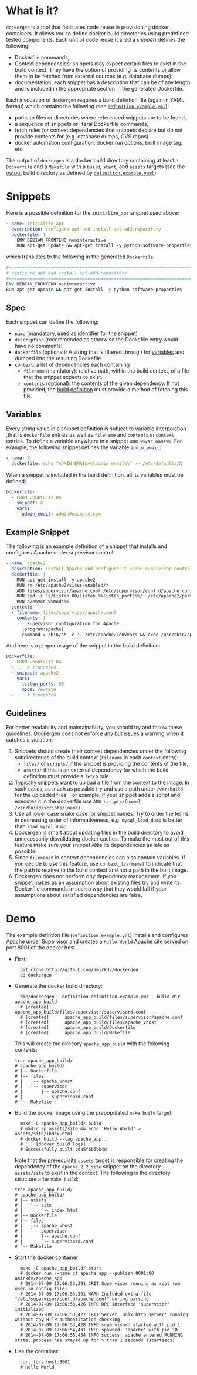 What is it?
==========
`dockergen` is a tool that facilitates code reuse in provisioning docker
containers. It allows you to define docker build directories using predefined
tested components. Each unit of code reuse (called a _snippet_) defines the
following:

- Dockerfile commands,
- Context dependencies: snippets may expect certain files to exist in the build
  context. They have the option of providing its contents or allow them to be
  fetched from external sources (e.g. database dumps).
- documentation: each snippet has a description that can be of any length and is
  included in the appropriate section in the generated Dockerfile.

Each invocation of `dockergen` requires a build defintion file (again in YAML
format) which contains the following (see
[`definition.example.yml`](definition.example.yml)):

- paths to files or directories where referenced snippets are to be found,
- a sequence of snippets or literal Dockerfile commands,
- fetch rules for context dependencies that snippets declare but do not provide
  contents for (e.g. database dumps, CVS repos)
- docker automation configuration: docker run options, built image tag, etc.

The output of `dockergen` is a docker build directory containing at least a
`Dockerfile` and a `Makefile` with a `build`, `start`, and `assets` targets (see
the [output](example) build directory as defined
by [`definition.example.yaml`](definition.example.yml)).

Snippets
========

Here is a possible definition for the `initialize_apt` snippet used above:
```yaml
- name: initialize_apt
  description: configure apt and install apt-add-repository
  dockerfile: |
    ENV DEBIAN_FRONTEND noninteractive
    RUN apt-get update && apt-get install -y python-software-properties
```
which translates to the following in the generated `Dockerfile`:
```bash
#===============================================================================
# configure apt and install apt-add-repository
#===============================================================================
ENV DEBIAN_FRONTEND noninteractive
RUN apt-get update && apt-get install -y python-software-properties
```

Spec
----
Each snippet can define the following:

- `name` (mandatory, used as identifier for the snippet)
- `description` (recommended as otherwise the Dockefile entry would have no comments)
- `dockerfile` (optional): A string that is filtered through for [variables](#variables)
  and dumped into the resulting Dockefile
- `context`: a list of dependencies each containing
  - `filename` (mandatory): relative path, within the build context, of a
    file that the snippet expects to exist.
  - `contents` (optional): the contents of the given dependency. If not
    provided, the [build definition](#build-definition) must provide a method of
    fetching this file.

Variables
---------
Every string value in a snippet definition is subject to variable interpolation
,that is `dockerfile` entries as well as `filename` and `contents` in `context`
entries.  To define a variable anywhere in a snippet use `%%var_name%%`. For
example, the following snippet defines the variable `admin_email`:
```yaml
- name: X
  dockerfile: echo "ADMIN_EMAIL=%%admin_email%%" >> /etc/defaults/X
```
When a snippet is included in the build definition, all its variables must be
defined:
```yaml
Dockerfile:
  - FROM ubuntu:12.04
  - snippet: X
    vars:
      admin_email: admin@example.com
```

Example Snippet
---------------
The following is an example definition of a snippet that installs and configures
Apache under supervisor control:
```yaml
- name: apache2
  description: install Apache and configure it under supervisor control
  dockerfile: |
    RUN apt-get install -y apache2
    RUN rm /etc/apache2/sites-enabled/*
    ADD files/supervisor/apache.conf /etc/supervisor/conf.d/apache.conf
    RUN sed -i 's/Listen 80/Listen %%listen_ports%%/' /etc/apache2/ports.conf
    RUN a2enmod %%mods%%
  context:
  - filename: files/supervisor/apache.conf
    contents: |
      ; supervisor configuration for Apache
      [program:apache]
      command = /bin/sh -c '. /etc/apache2/envvars && exec /usr/sbin/apache2 -D FOREGROUND'
```
And here is a proper usage of the snippet in the build definition:
```yaml
Dockerfile:
  - FROM ubuntu:12.04
  - ... # truncated
  - snippet: apache2
    vars:
      listen_ports: 80
      mods: rewrite
  - ... # truncated
```

Guidelines
----------
For better readability and maintainability, you should try and follow these
guidelines. Dockergen does not enforce any but issues a warning when it catches
a violation:

1. Snippets should create their context dependencies under the following
   subdirectories of the build context (`filename` in each `context` entry):
   * `files/` or `scripts/` if the snippet is providing the contents of the
      file,
   * `assets/` if this is an external dependency for which the build definition
      must provide a `fetch` rule.
1. Typically snippets want to upload a file from the context to the image. In
   such cases, as much as possible try and use a path under `/var/build` for the
   uploaded files. For example, if your snippet adds a script and executes it in
   the dockerfile use `ADD scripts/[name] /var/build/scripts/[name]`.
1. Use all lower case snake case for snippet names. Try to order the terms in
   decreasing order of informativeness, e.g. `mysql_load_dump` is better than
   `load_mysql_dump`.
1. Dockergen is smart about updating files in the build directory to avoid
   unnecessarily disvalidating docker caches. To make the most out of this
   feature make sure your snippet `ADD`s its dependencies as late as possible.
1. Since `filename`s in context dependencies can also contain variables. If you
   decide to use this feature, use `context_[varname]` to indicate that the path
   is relative to the build context and not a path in the built image.
1. Dockergen does not perform *any* dependency management. If you snippet makes
   as an assumption about existing files try and write its Dockerfile commands
   in such a way that they would fail if your assumptions about satisfied
   dependencies are false.

Demo
====

The example defintion file (`definition.example.yml`) installs and configures
Apache under Supervisor and creates a `Hello World` Apache site served on port
8001 of the docker host.

* First:

        git clone http://github.com/amirkdv/dockergen
        cd dockergen

* Generate the docker build directory:

        bin/dockergen --definition definition.example.yml --build-dir apache_app_build
        # [created]      apache_app_build/files/supervisor/supervisord.conf
        # [created]      apache_app_build/files/supervisor/apache.conf
        # [created]      apache_app_build/files/apache_vhost
        # [created]      apache_app_build/Dockerfile
        # [created]      apache_app_build/Makefile

  This will create the direcory `apache_app_build` with the following contents:

      tree apache_app_build/
      # apache_app_build/
      # |-- Dockerfile
      # |-- files
      # |   |-- apache_vhost
      # |   `-- supervisor
      # |       |-- apache.conf
      # |       `-- supervisord.conf
      # `-- Makefile

* Build the docker image using the prepopulated `make build` target:

        make -C apache_app_build/ build
        # mkdir -p assets/site && echo 'Hello World' > assets/site/index.html
        # docker build --tag apache_app .
        # ... [docker build logs]
        # Successfully built cda5f6b6bb4d

  Note that the prerequisite `assets` target is responsible for creating the
  dependency of the `apache_2.2_site` snippet on the directory `assets/site` to
  exist in the context. The following is the directory structure after `make build`:

      tree apache_app_build/
      # apache_app_build/
      # |-- assets
      # |   `-- site
      # |       `-- index.html
      # |-- Dockerfile
      # |-- files
      # |   |-- apache_vhost
      # |   `-- supervisor
      # |       |-- apache.conf
      # |       `-- supervisord.conf
      # `-- Makefile

* Start the docker container:

        make -C apache_app_build/ start
        # docker run --name ct_apache_app --publish 8001:80 amirkdv/apache_app
        # 2014-07-09 17:06:53,391 CRIT Supervisor running as root (no user in config file)
        # 2014-07-09 17:06:53,391 WARN Included extra file "/etc/supervisor/conf.d/apache.conf" during parsing
        # 2014-07-09 17:06:53,426 INFO RPC interface 'supervisor' initialized
        # 2014-07-09 17:06:53,427 CRIT Server 'unix_http_server' running without any HTTP authentication checking
        # 2014-07-09 17:06:53,428 INFO supervisord started with pid 1
        # 2014-07-09 17:06:54,431 INFO spawned: 'apache' with pid 10
        # 2014-07-09 17:06:55,454 INFO success: apache entered RUNNING state, process has stayed up for > than 1 seconds (startsecs)

* Use the container:

        curl localhost:8001
        # Hello World
